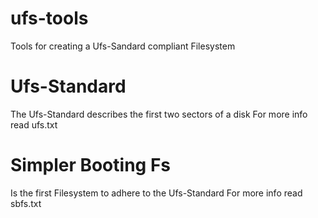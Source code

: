 # ufs-tools
Tools for creating a Ufs-Sandard compliant Filesystem

# Ufs-Standard 
The Ufs-Standard describes the first two sectors of a disk
For more info read ufs.txt

# Simpler Booting Fs
Is the first Filesystem to adhere to the Ufs-Standard
For more info read sbfs.txt
